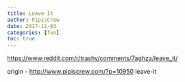 ```yaml
---
title: Leave It
author: PipisCrew
date: 2017-11-03
categories: [fun]
toc: true
---
```


https://www.reddit.com/r/trashy/comments/7aghza/leave_it/

origin - http://www.pipiscrew.com/?p=10950 leave-it